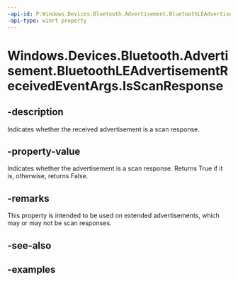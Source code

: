 ```yaml
---
-api-id: P:Windows.Devices.Bluetooth.Advertisement.BluetoothLEAdvertisementReceivedEventArgs.IsScanResponse
-api-type: winrt property
---
```


<!-- Property syntax.
public bool IsScanResponse { get; }
-->

# Windows.Devices.Bluetooth.Advertisement.BluetoothLEAdvertisementReceivedEventArgs.IsScanResponse

## -description
Indicates whether the received advertisement is a scan response.

## -property-value
Indicates whether the advertisement is a scan response. Returns True if it is, otherwise, returns False.

## -remarks
This property is intended to be used on extended advertisements, which may or may not be scan responses.

## -see-also

## -examples
